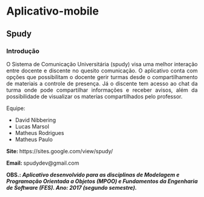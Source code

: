 # Aplicativo-mobile

## Spudy
### Introdução
  <p align="justify">  O Sistema de Comunicação Universitária (spudy) visa uma melhor interação entre docente e discente no quesito comunicação. O aplicativo conta com opções que possibilitam o docente gerir turmas desde o compartilhamento de materiais a controle de presença. Já o discente tem acesso ao chat da turma onde pode compartilhar informações e receber avisos, além da possibilidade de visualizar os materias compartilhados pelo professor.</p>
  
  
 Equipe:
  <ul>
  <li> David Nibbering </li>
  <li> Lucas Marsol </li>
  <li> Matheus Rodrigues </li>
  <li> Matheus Paulo </li>
  </ul>

<p><strong> Site: </strong> https://sites.google.com/view/spudy/</p>
<p><strong> Email: </strong> spudydev@gmail.com</p>

<p>
  <strong>OBS.:<i> Aplicativo desenvolvido para as disciplinas de Modelagem e Programação Orientada a Objetos (MPOO) e Fundamentos da Engenharia de Software (FES). Ano: 2017 (segundo semestre).</i></strong>
</p>
